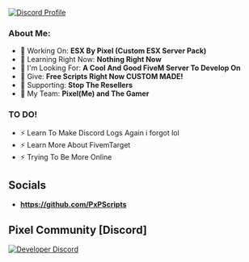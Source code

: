 [![Discord Profile](https://discord.c99.nl/widget/theme-1/711712752246325343.png)](https://discord.com/users/483357154502377473)

### About Me:
- 👾 Working On: **ESX By Pixel (Custom ESX Server Pack)**
- 👾 Learning Right Now: **Nothing Right Now**
- 👾 I'm Looking For: **A Cool And Good FiveM Server To Develop On**
- 👾 Give: **Free Scripts Right Now CUSTOM MADE!**
- 👾 Supporting: **Stop The Resellers**
- 👾 My Team: **Pixel(Me) and The Gamer**

### TO DO!
- ⚡ Learn To Make Discord Logs Again i forgot lol
- ⚡ Learn More About FivemTarget
- ⚡ Trying To Be More Online

## Socials
- **https://github.com/PxPScripts**


## Pixel Community [Discord]
[![Developer Discord](https://discordapp.com/api/guilds/960905721887719534/widget.png?style=banner2)](https://discord.gg/e3S4Svrewg)
